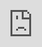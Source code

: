 ```yaml
---
layout: post
title: "Grand Canyon Road Trip"
permalink: canyon
---
```


#### I went on a road trip a few weeks ago. Here’s the three videos I made during that trip.

---- 

<iframe src="https://streamable.com/e/8h4kii" frameborder="0" width="100%" height="100%" allowfullscreen style="width:100%;height:100%;position:absolute;left:0px;top:0px;overflow:hidden;"></iframe>

---- 

<iframe src="https://streamable.com/e/g9455q" frameborder="0" width="100%" height="100%" allowfullscreen style="width:100%;height:100%;position:absolute;left:0px;top:0px;overflow:hidden;"></iframe>

---- 

<iframe src="https://streamable.com/e/0pqs0q" frameborder="0" width="100%" height="100%" allowfullscreen style="width:100%;height:100%;position:absolute;left:0px;top:0px;overflow:hidden;"></iframe>
